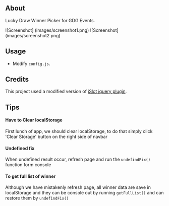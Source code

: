 ## About ##

Lucky Draw Winner Picker for GDG Events.

![Screenshot] (images/screenshot1.png)
![Screenshot] (images/screenshot2.png)

## Usage ##

* Modify `config.js`.

## Credits ##

This project used a modified version of [jSlot jquery plugin](https://github.com/matthewlein/jQuery-jSlots/).

## Tips

#### Have to Clear localStorage

First lunch of app, we should clear localStorage, to do that simply click 'Clear Storage' button on the right side of navbar

#### Undefined fix

When undefined result occur, refresh page and run the `undefindFix()` function form console


#### To get full list of winner

Although we have mistakenly refresh page, all winner data are save in localStorage and they can be console out by running `getFullList()` and can restore them by `undefindFix()`
